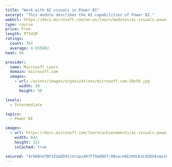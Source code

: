 ```yaml
---
title: "Work with AI visuals in Power BI"
excerpt: "This module describes the AI capabilities of Power BI."
webUrl: https://docs.microsoft.com/en-us/learn/modules/ai-visuals-power-bi/
type: course
price: Free
length: PT1H1M
ratings:
  count: 767
  average: 4.655802
heat: 56

provider:
  name: Microsoft Learn
  domain: microsoft.com
  images:
    - url: /assets/images/organizations/microsoft.com-50x50.jpg
      width: 50
      height: 50

levels:
  - Intermediate

topics:
  - Power BI

images:
  - url: https://docs.microsoft.com/learn/achievements/ai-visuals-power-bi-social.png
    width: 643
    height: 321
    isCached: true

secured: "4r66N+U78F32UwED9J/UropiA97FT9aO0Gf/XNsa/e6E3HXLKxLH2DhAzmoz8tKdd0Yde0kJA64Tqe5WFmlxKjO9/EM1js8XdAjUL8X4+w0krkgTtQzD0l3W1RfvjCR8WmrqMIJr8NDwpxkcs+Iky4eemyt6OVDBgFkwLOxuDYPsp5NQ6CjwrQcD7C/Ai4TA+gFkDQA2W5EG9ghSYkGJNFy8LehRGELa5GZXYwA7TONiPAZLg+NtTCCcE3G5EIFAqjRf0KbaM6J0zVcSu2ecdHfPMSRSJ8v1490cYkPmx8FKTjAOPIj+KpcR2TzgnxMGJNzSeDOtCNMYvhLDst/fidEYTPRyWcEJU+EENcUGe19PISl7dv7161G87nSv9zgjbfMawHbMqUsYisyC4me2msjm+ifOvoRfq8qCGeGzi2U=;YyeI/0zSh3dfsI48XoWeKg=="
---
```


